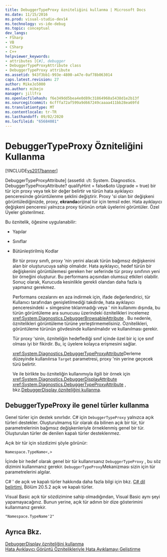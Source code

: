 ```yaml
---
title: DebuggerTypeProxy özniteliğini kullanma | Microsoft Docs
ms.date: 11/15/2016
ms.prod: visual-studio-dev14
ms.technology: vs-ide-debug
ms.topic: conceptual
dev_langs:
- FSharp
- VB
- CSharp
- C++
helpviewer_keywords:
- attributes [C#], debugger
- DebuggerTypeProxyAttribute class
- DebuggerTypeProxy attribute
ms.assetid: 943f3bb1-993e-4800-a47e-0af78b063014
caps.latest.revision: 27
author: MikeJo5000
ms.author: mikejo
manager: jillfra
ms.openlocfilehash: f6e349dd5bea4e0d89c31864960a5438d1e2b13f
ms.sourcegitcommit: 6cfffa72af599a9d667249caaaa411bb28ea69fd
ms.translationtype: MT
ms.contentlocale: tr-TR
ms.lasthandoff: 09/02/2020
ms.locfileid: "65684081"
---
```

# <a name="using-debuggertypeproxy-attribute"></a>DebuggerTypeProxy Özniteliğini Kullanma
[!INCLUDE[vs2017banner](../includes/vs2017banner.md)]

DebuggerTypeProxyAttribute] (assetId: ı/t: System. Diagnostics. DebuggerTypeProxyAttribute? qualifyHint = false&oto Upgrade = true) bir tür için proxy veya tek bir değer belirtir ve türün hata ayıklayıcı penceresinde görüntülenme şeklini değiştirir. Proxy 'si olan bir değişkeni görüntülediğinizde, proxy, **ekranda**orijinal tür için temsil eder. Hata ayıklayıcı değişkeni penceresi yalnızca proxy türünün ortak üyelerini görüntüler. Özel Üyeler gösterilmez.  
  
 Bu öznitelik, öğesine uygulanabilir:  
  
- Yapılar  
  
- Sınıflar  
  
- Bütünleştirilmiş Kodlar  
  
  Bir tür proxy sınıfı, proxy 'nin yerini alacak türün bağımsız değişkenini alan bir oluşturucuya sahip olmalıdır. Hata ayıklayıcı, hedef türün bir değişkenini görüntülemesi gereken her seferinde tür proxy sınıfının yeni bir örneğini oluşturur. Bu performans açısından olumsuz etkileri olabilir. Sonuç olarak, Kurucuda kesinlikle gerekli olandan daha fazla iş yapmanız gerekmez.  
  
  Performans cezalarını en aza indirmek için, ifade değerlendirici, tür Kullanıcı tarafından genişletilmediği takdirde, hata ayıklayıcı penceresindeki + simgesine tıklanmadığı veya ' nin kullanımı dışında, bu türün görüntüleme ara sunucusu üzerindeki öznitelikleri incelemez <xref:System.Diagnostics.DebuggerBrowsableAttribute> . Bu nedenle, öznitelikleri görüntüleme türüne yerleştirmemelisiniz. Öznitelikleri, görüntüleme türünün gövdesinde kullanılmalıdır ve kullanılması gerekir.  
  
  Tür proxy 'sinin, özniteliğin hedeflediği sınıf içinde özel bir iç içe sınıf olması iyi bir fikirdir. Bu, iç üyelere kolayca erişmesini sağlar.  
  
  <xref:System.Diagnostics.DebuggerTypeProxyAttribute>Derleme düzeyinde kullanılırsa `Target` parametresi, proxy 'nin yerine geçecek türü belirtir.  
  
  Ve ile birlikte bu özniteliğin kullanımıyla ilgili bir örnek için <xref:System.Diagnostics.DebuggerDisplayAttribute> <xref:System.Diagnostics.DebuggerTypeProxyAttribute> , bkz.[DebuggerDisplay özniteliğini kullanma](../debugger/using-the-debuggerdisplay-attribute.md).  
  
## <a name="using-generics-with-debuggertypeproxy"></a>DebuggerTypeProxy ile genel türler kullanma  
 Genel türler için destek sınırlıdır. C# için `DebuggerTypeProxy` yalnızca açık türleri destekler. Oluşturulmamış tür olarak da bilinen açık bir tür, tür parametrelerinin bağımsız değişkenleriyle örneklenmiş genel bir tür. Oluşturulan türler de denilen kapalı türler desteklenmez.  
  
 Açık bir tür için sözdizimi şöyle görünür:  
  
 `Namespace.TypeName<,>`  
  
 İçinde bir hedef olarak genel bir tür kullanırsanız `DebuggerTypeProxy` , bu söz dizimini kullanmanız gerekir. `DebuggerTypeProxy`Mekanizması sizin için tür parametrelerini algılar.  
  
 C# ' de açık ve kapalı türler hakkında daha fazla bilgi için bkz. [C# dil belirtimi](https://msdn.microsoft.com/library/e5d5a5cc-636b-4bff-b9c8-a8edc6207c22), Bölüm 20.5.2 açık ve kapalı türler.  
  
 Visual Basic açık tür sözdizimine sahip olmadığından, Visual Basic aynı şeyi yapamayacağınız. Bunun yerine, açık tür adının bir dize gösterimini kullanmanız gerekir.  
  
 `"Namespace.TypeName'2"`  
  
## <a name="see-also"></a>Ayrıca Bkz.  
 [DebuggerDisplay özniteliğini kullanma](../debugger/using-the-debuggerdisplay-attribute.md)   
  [Hata Ayıklayıcı Görüntü Öznitelikleriyle Hata Ayıklamayı Geliştirme](https://msdn.microsoft.com/library/72bb7aa9-459b-42c4-9163-9312fab4c410)
